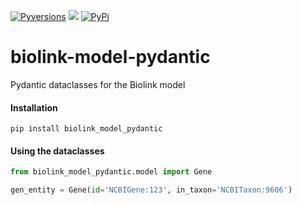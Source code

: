[![Pyversions](https://img.shields.io/pypi/pyversions/biolink_model_pydantic.svg)](https://pypi.python.org/pypi/biolink_model_pydantic)
![](https://github.com/monarch-initiative/biolink-model-pydantic/actions/workflows/test.yml/badge.svg)
[![PyPi](https://img.shields.io/pypi/v/biolink_model_pydantic.svg)](https://pypi.python.org/pypi/biolink_model_pydantic)

# biolink-model-pydantic
Pydantic dataclasses for the Biolink model


#### Installation

```
pip install biolink_model_pydantic
```

#### Using the dataclasses

```python
from biolink_model_pydantic.model import Gene

gen_entity = Gene(id='NCBIGene:123', in_taxon='NCBITaxon:9606')
```

